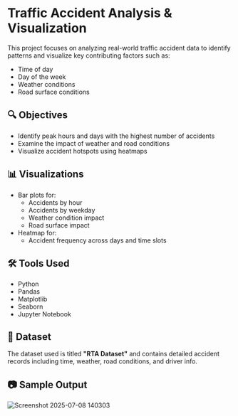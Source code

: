 # Traffic Accident Analysis & Visualization

This project focuses on analyzing real-world traffic accident data to identify patterns and visualize key contributing factors such as:

- Time of day
- Day of the week
- Weather conditions
- Road surface conditions

## 🔍 Objectives

- Identify peak hours and days with the highest number of accidents
- Examine the impact of weather and road conditions
- Visualize accident hotspots using heatmaps

## 📊 Visualizations

- Bar plots for:
  - Accidents by hour
  - Accidents by weekday
  - Weather condition impact
  - Road surface impact
- Heatmap for:
  - Accident frequency across days and time slots

## 🛠️ Tools Used

- Python
- Pandas
- Matplotlib
- Seaborn
- Jupyter Notebook

## 📁 Dataset

The dataset used is titled **"RTA Dataset"** and contains detailed accident records including time, weather, road conditions, and driver info.

## 📷 Sample Output

![Screenshot 2025-07-08 140303](https://github.com/user-attachments/assets/6b97b519-527a-4d22-a5a3-c2ec62a583a0)


